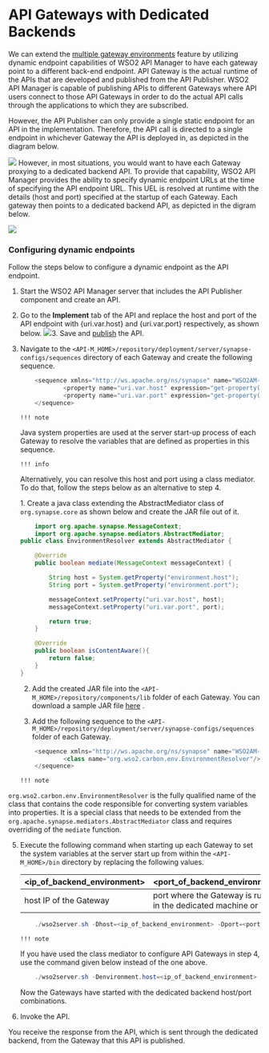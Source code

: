 # API Gateways with Dedicated Backends

We can extend the [multiple gateway environments](https://docs.wso2.com/display/AM260/Maintaining+Separate+Production+and+Sandbox+Gateways#MaintainingSeparateProductionandSandboxGateways-MultipleGatewaystohandleproductionandsandboxrequestsseparately) feature by utilizing dynamic endpoint capabilities of WSO2 API Manager to have each gateway point to a different back-end endpoint. API Gateway is the actual runtime of the APIs that are developed and published from the API Publisher. WSO2 API Manager is capable of publishing APIs to different Gateways where API users connect to those API Gateways in order to do the actual API calls through the applications to which they are subscribed.

However, the API Publisher can only provide a single static endpoint for an API in the implementation. Therefore, the API call is directed to a single endpoint in whichever Gateway the API is deployed in, as depicted in the diagram below.

![](/assets/attachments/103334784/103334785.png)
However, in most situations, you would want to have each Gateway proxying to a dedicated backend API. To provide that capability, WSO2 API Manager provides the ability to specify dynamic endpoint URLs at the time of specifying the API endpoint URL. This UEL is resolved at runtime with the details (host and port) specified at the startup of each Gateway. Each gateway then points to a dedicated backend API, as depicted in the digram below.

![](/assets/attachments/103334784/103334786.png)
### Configuring dynamic endpoints

Follow the steps below to configure a dynamic endpoint as the API endpoint.

1.  Start the WSO2 API Manager server that includes the API Publisher component and create an API.
2.  Go to the **Implement** tab of the API and replace the host and port of the API endpoint with {uri.var.host} and {uri.var.port} respectively, as shown below.
    ![](/assets/attachments/103334784/103334787.png)3.  Save and [publish](https://docs.wso2.com/display/AM260/Create+and+Publish+an+API) the API.

4.  Navigate to the `<API-M_HOME>/repository/deployment/server/synapse-configs/sequences` directory of each Gateway and create the following sequence.

    ``` java
        <sequence xmlns="http://ws.apache.org/ns/synapse" name="WSO2AM--Ext--In">
                <property name="uri.var.host" expression="get-property('system','host')" />
                <property name="uri.var.port" expression="get-property('system','port')" />
        </sequence>
    ```

        !!! note
    Java system properties are used at the server start-up process of each Gateway to resolve the variables that are defined as properties in this sequence.

        !!! info
    Alternatively, you can resolve this host and port using a class mediator. To do that, follow the steps below as an alternative to step 4.

    1. Create a java class extending the AbstractMediator class of `org.synapse.core` as shown below and create the JAR file out of it.

    ``` java
        import org.apache.synapse.MessageContext;
        import org.apache.synapse.mediators.AbstractMediator;
    public class EnvironmentResolver extends AbstractMediator {

        @Override
        public boolean mediate(MessageContext messageContext) {

            String host = System.getProperty("environment.host");
            String port = System.getProperty("environment.port");

            messageContext.setProperty("uri.var.host", host);
            messageContext.setProperty("uri.var.port", port);

            return true;
        }

        @Override
        public boolean isContentAware(){
            return false;
        }
    }
    ```
    2. Add the created JAR file into the `<API-M_HOME>/repository/components/lib` folder of each Gateway. You can download a sample JAR file [here](https://docs.wso2.com/download/attachments/80713829/env-resolver-1.0.0.jar?version=2&modificationDate=1512985782000&api=v2) .

    3. Add the following sequence to the `<API-M_HOME>/repository/deployment/server/synapse-configs/sequences` folder of each Gateway.

    ``` java
        <sequence xmlns="http://ws.apache.org/ns/synapse" name="WSO2AM--Ext--In">
                <class name="org.wso2.carbon.env.EnvironmentResolver"/>
        </sequence>
    ```

        !!! note
`org.wso2.carbon.env.EnvironmentResolver` is the fully qualified name of the class that contains the code responsible for converting system variables into properties. It is a special class that needs to be extended from the `org.apache.synapse.mediators.AbstractMediator` class and requires overriding of the `mediate` function.


5.  Execute the following command when starting up each Gateway to set the system variables at the server start up from within the `<API-M_HOME>/bin` directory by replacing the following values.

    | **&lt;ip\_of\_backend\_environment&gt;** | **&lt;port\_of\_backend\_environment&gt;**                       |
    |------------------------------------------|------------------------------------------------------------------|
    | host IP of the Gateway                   | port where the Gateway is running in the dedicated machine or VM |

    ``` java
        ./wso2server.sh -Dhost=<ip_of_backend_environment> -Dport=<port_of_backend_environment>
    ```

        !!! note
    If you have used the class mediator to configure API Gateways in step 4, use the command given below instead of the one above.

    ``` java
        ./wso2server.sh -Denvironment.host=<ip_of_backend_environment> -Denvironment.port=<port_of_backend_environment>
    ```


    Now the Gateways have started with the dedicated backend host/port combinations.

6.  Invoke the API.

You receive the response from the API, which is sent through the dedicated backend, from the Gateway that this API is published.
